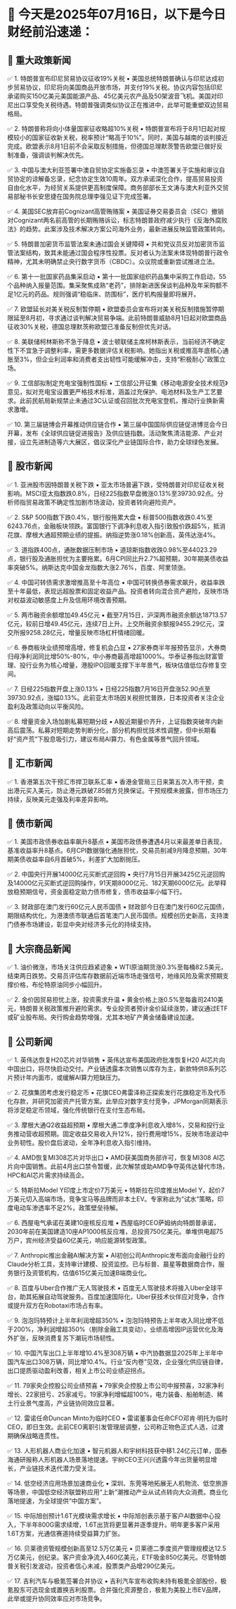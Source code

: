 # 📅 今天是2025年07月16日，以下是今日财经前沿速递：


## 📌 重大政策新闻
✅ 1. 特朗普宣布印尼贸易协议征收19%关税
▪️ 美国总统特朗普确认与印尼达成初步贸易协议，印尼将向美国商品开放市场，并支付19%关税。协议内容包括印尼承诺购买150亿美元美国能源产品、45亿美元农产品及50架波音飞机。美国对印尼出口享受免关税待遇。特朗普强调类似协议正在推进中，此举可能重塑双边贸易格局。


✅ 2. 特朗普称将向小体量国家征收略超10%关税
▪️ 特朗普宣布将于8月1日起对规模较小的国家征收新关税，税率预计“略高于10%”。同时，美国与越南的谈判接近完成。欧盟表示8月1日前不会采取反制措施，但德国总理默茨警告欧盟已做好反制准备，强调谈判解决优先。


✅ 3. 中国与澳大利亚签署中澳自贸协定实施备忘录
▪️ 中澳签署关于实施和审议自贸协定的谅解备忘录，纪念协定生效10周年。双方承诺深化合作，提高贸易投资自由化水平，为经贸关系提供更高制度保障。商务部部长王文涛与澳大利亚外交贸易部秘书长安思捷在国务院总理李强见证下完成签署。


✅ 4. 美国SEC放弃前Cognizant高管贿赂案
▪️ 美国证券交易委员会（SEC）撤销对Cognizant两名前高管的长期贿赂诉讼，标志特朗普政府减少执行《反海外腐败法》的趋势。此案涉及技术解决方案公司海外业务，最新进展反映监管政策转向。


✅ 5. 特朗普加密货币监管法案未通过国会关键障碍
▪️ 共和党议员反对加密货币监管法案结构，致其未能通过国会程序性投票。反对者认为法案未体现特朗普行政令精神，尤其未明确禁止央行数字货币（CBDC）。众议院或重新尝试推进立法。


✅ 6. 第十一批国家药品集采启动
▪️ 第十一批国家组织药品集中采购工作启动，55个品种纳入报量范围。集采聚焦成熟“老药”，排除新进医保谈判品种及年采购额不足1亿元的药品。规则强调“稳临床、防围标”，医疗机构报量即将展开。


✅ 7. 欧盟延长对美关税反制暂停期
▪️ 欧盟委员会宣布将对美关税反制措施暂停期限延至8月初，寻求通过谈判解决贸易争端。此前特朗普威胁8月1日起对欧盟商品征收30%关税，德国总理默茨称欧盟已准备反制但优先对话。


✅ 8. 美联储柯林斯称不急于降息
▪️ 波士顿联储主席柯林斯表示，当前经济不确定性下不宜急于调整利率，需更多数据评估关税影响。她指出关税或推高年底核心通胀至3%，但企业利润率和消费者支出韧性可能缓解冲击，支持“积极耐心”政策立场。


✅ 9. 工信部拟制定充电宝强制性国标
▪️ 工信部公开征集《移动电源安全技术规范》意见，拟对充电宝设置更严格技术标准，涵盖过充保护、电池材料及生产工艺要求。此前民航局新规禁止未通过3C认证或召回批次充电宝登机，推动行业换新需求激增。


✅ 10. 第三届链博会开幕推动供应链合作
▪️ 第三届中国国际供应链促进博览会今日开幕，发布《全球供应链促进报告》及供应链指数。活动聚焦清洁能源、产业对接，设立先进制造等六大展区，倡议深化产业链国际合作，助力全球绿色发展。


## 📌 股市新闻
✅ 1. 亚洲股市因特朗普关税下跌
▪️ 亚太市场普遍下跌，受特朗普对印尼征收关税影响。MSCI亚太指数跌0.8%，日经225指数早盘微涨0.13%至39730.92点。分析师指贸易政策不确定性加剧市场波动，投资者转向避险资产。


✅ 2. S&P 500指数下跌0.4%，银行股拖累大盘
▪️ 标普500指数收跌0.4%至6243.76点，金融板块领跌。富国银行下调净利息收入指引致股价跌超5%，抵消花旗、摩根大通超预期业绩的提振。纳指逆势涨0.18%创新高，英伟达涨4%。


✅ 3. 道指跌400点，通胀数据压制市场
▪️ 道琼斯指数收跌0.98%至44023.29点，银行股及通胀担忧为主要拖累。6月CPI同比升2.7%超预期，30年期美债收益率突破5%。纳斯达克中国金龙指数大涨2.76%，百度、阿里领涨。


✅ 4. 中国可转债需求激增推高至十年高位
▪️ 中国可转换债券需求飙升，收益率跌至十年最低，表现远超股票和固定收益产品。投资者转向混合资产避险，反映市场对权益波动敏感度上升及信用环境改善预期。


✅ 5. 两市融资余额增加49.45亿元
▪️ 截至7月15日，沪深两市融资余额达18713.57亿元，较前日增49.45亿元，连续7日上升。上交所融资余额报9455.29亿元，深交所报9258.28亿元，增量反映市场杠杆情绪回暖。


✅ 6. 券商板块业绩预增高增，修复机会凸显
▪️ 27家券商半年报预告显示，大券商归母净利润同比增50%-80%，中小券商最高增超1000%。华泰证券指出财富管理、投行业务为核心增量，港股IPO回暖支撑下半年景气，板块估值低位存修复空间。


✅ 7. 日经225指数开盘上涨0.13%
▪️ 日经225指数7月16日开盘涨52.90点至39730.92点，涨幅0.13%。此前亚太市场因关税担忧普跌，日本投资者关注企业盈利及政策动向以平衡风险。


✅ 8. 增量资金入场加剧私募短期分歧
▪️ A股近期量价齐升，上证指数突破年内新高后震荡。私募对短期走势判断分化，部分机构担忧技术性调整，但中长期看好“资产荒”下股息吸引力，建议布局AI算力、有色金属等景气回升领域。


## 📌 汇市新闻
✅ 1. 香港第五次干预汇市捍卫联系汇率
▪️ 香港金管局三日来第五次入市干预，卖出港元买入美元，防止港元跌破7.85弱方兑换保证。干预规模未披露，但市场压力持续，反映美元走强及利率差异影响。


## 📌 债市新闻
✅ 1. 美国市政债券收益率飙升8基点
▪️ 美国市政债券遭遇4月以来最差单日表现，基准收益率升8基点。6月CPI数据强化通胀担忧，交易员削减9月降息预期，30年期美债收益率自6月首破5%，利差扩大加剧抛压。


✅ 2. 中国央行开展14000亿元买断式逆回购
▪️ 央行7月15日开展3425亿元逆回购及14000亿元买断式逆回购操作，91天期8000亿元、182天期6000亿元。此举释放稳预期信号，资金面稳定助力债市修复，债市收益率小幅下行。


✅ 3. 财政部在澳门发行60亿元人民币国债
▪️ 财政部今日在澳门发行60亿元国债，期限结构优化，为港澳债市联通后首笔澳门人民币国债。规模创历史新高，支持澳门债券市场建设，彰显中央对经济多元化的持续支持。


## 📌 大宗商品新闻
✅ 1. 油价微涨，市场关注供应趋紧迹象
▪️ WTI原油期货涨0.3%至每桶82.5美元，结束两日跌势。交易员评估库存数据前近端市场走强信号，地缘风险及需求预期支撑价格，布伦特原油同步小幅回升。


✅ 2. 金价因贸易担忧上涨，投资需求升温
▪️ 黄金价格上涨0.5%至每盎司2410美元，特朗普关税政策推升避险需求。专业投资者预计金价延续涨势，建议通过ETF或矿业股布局。央行购金趋势增强，尤其本地矿产黄金储备建设加速。


## 📌 公司新闻
✅ 1. 英伟达恢复H20芯片对华销售
▪️ 英伟达宣布美国政府批准恢复H20 AI芯片向中国出口，将尽快启动交付。产业链透露本次销售以库存为主，新款特供B系列芯片预计年内面市，或缓解AI算力短缺压力。


✅ 2. 花旗集团考虑发行稳定币
▪️ 花旗CEO弗雷泽称正探索发行花旗稳定币及代币化存款，并研究加密资产托管方案。此举应对数字支付竞争，JPMorgan同期表示将涉足稳定币领域，强化传统银行在支付生态布局。


✅ 3. 摩根大通Q2收益超预期
▪️ 摩根大通二季度净利息收入增8%，交易和投行业务推动营收超预期。固定收益交易收入升12%，投行费用增15%，反映市场波动中业务韧性。股价盘后波动，全年净利息收入指引维持。


✅ 4. AMD恢复MI308芯片对华出口
▪️ AMD获美国商务部许可，恢复MI308 AI芯片向中国销售。此前4月出口禁令暂缓，此次解禁或助AMD争夺英伟达替代市场，HPC和AI芯片需求持续高企。


✅ 5. 特斯拉Model Y印度上市定价7万美元
▪️ 特斯拉在印度推出Model Y，起价7万美元切入高端市场，竞争宝马等品牌而非本土EV。专家称此为“试水”策略，印度电动车渗透率不足2%，政策壁垒待解。


✅ 6. 西屋电气承诺在美建10座核反应堆
▪️ 西屋临时CEO萨姆纳向特朗普承诺，2030年前在美国建造10座AP1000核反应堆，总投资750亿美元。单堆供电超75万户，宾州经济受益60亿美元，响应能源转型政策。


✅ 7. Anthropic推出金融AI解决方案
▪️ AI初创公司Anthropic发布面向金融行业的Claude分析工具，支持审计建模、投资监控。已与标普、晨星等数据商合作，服务银行及资管机构，估值615亿美元加速B端商业化。


✅ 8. 百度与Uber合作推广无人驾驶技术
▪️ 百度无人驾驶技术将接入Uber全球平台，助其拓展自动驾驶服务。百度加速国际化，Uber获技术伙伴应对竞争，合作或提升双方在Robotaxi市场占有率。


✅ 9. 泡泡玛特预计上半年利润增超350%
▪️ 泡泡玛特预告上半年收入同比增不低于200%，净利润增超350%（剔除金融工具变动）。业绩高增因IP运营优化及海外扩张，反映消费复苏下潮玩市场韧性。


✅ 10. 中国汽车出口上半年增10.4%至308万辆
▪️ 中汽协数据显2025年上半年中国汽车出口308万辆，同比增10.4%。行业“反内卷”见效，企业强化供应链自律，出口提质驱动盈利改善，相关上市公司业绩迎拐点。


✅ 11. 79家央企控股公司业绩预喜
▪️ 79家央企控股上市公司中报预喜，32家净利增长、22家扭亏、25家减亏。19家净利增幅超100%，电力装备、船舶制造、稀土行业景气度高，产业链协同效应显著。


✅ 12. 雷诺任命Duncan Minto为临时CEO
▪️ 雷诺董事会任命CFO邓肯·明托为临时CEO，即日生效。此前CEO离职引发管理层调整，公司称正物色正式人选，过渡期确保战略连贯性。


✅ 13. 人形机器人商业化加速
▪️ 智元机器人和宇树科技获中移1.24亿元订单，国泰海通研报称人形机器人场景落地提速。宇树CEO王兴兴透露今年出货量明显增长，产业链技术迭代潜力受关注。


✅ 14. 低空经济应用场景加速商业化
▪️ 深圳、东莞等地拓展无人机物流、低空旅游等场景，中国低空经济联盟称应用“上新”潮推动产业从试点转向大众消费。商业化落地提速，为全球提供“中国方案”。


✅ 15. 中际旭创预计1.6T光模块需求增长
▪️ 中际旭创表示基于客户AI数据中心投入，下半年800G需求续增，1.6T出货将更显著并逐季提升。明年更多客户采用1.6T方案，光通信赛道持续受益算力扩张。


✅ 16. 贝莱德资管规模创新高至12.5万亿美元
▪️ 贝莱德二季度资产管理规模达12.5万亿美元，创纪录。客户资金净流入460亿美元，ETF吸金850亿美元。尽管特朗普关税引发波动，投资者信心未减，股票类产品增290亿美元。


✅ 17. 吉利汽车与极氪签署合并协议
▪️ 吉利汽车宣布收购未持有极氪全部股份，极氪股东可选现金或置换吉利股票。合并强化资源整合，极氪为美股上市EV品牌，此举或提升协同效率应对市场竞争。
